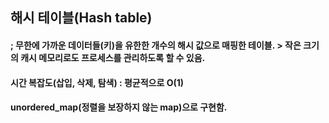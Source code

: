 ## 해시 테이블(Hash table)
#### ; 무한에 가까운 데이터들(키)을 유한한 개수의 해시 값으로 매핑한 테이블. > 작은 크기의 캐시 메모리로도 프로세스를 관리하도록 할 수 있음.
#### 시간 복잡도(삽입, 삭제, 탐색) : 평균적으로 O(1)
#### unordered_map(정렬을 보장하지 않는 map)으로 구현함.